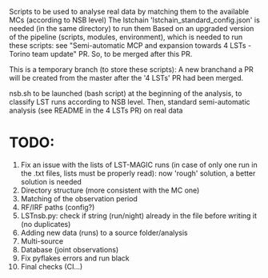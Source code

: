 Scripts to be used to analyse real data by matching them to the available MCs (according to NSB level)
The lstchain 'lstchain_standard_config.json' is needed (in the same directory) to run them
Based on an upgraded version of the pipeline (scripts, modules, environment), which is needed to run these scripts: see "Semi-automatic MCP and expansion towards 4 LSTs - Torino team update" PR. So, to be merged after this PR.

This is a temporary branch (to store these scripts): A new branchand a PR will be created from the master after the '4 LSTs' PR had been merged.

nsb.sh to be launched (bash script) at the beginning of the analysis, to classify LST runs according to NSB level. Then, standard semi-automatic analysis (see README in the 4 LSTs PR) on real data 


# TODO: 
1. Fix an issue with the lists of LST-MAGIC runs (in case of only one run in the .txt files, lists must be properly read): now 'rough' solution, a better solution is needed
2. Directory structure (more consistent with the MC one)
3. Matching of the observation period
4. RF/IRF paths (config?)
5. LSTnsb.py: check if string (run/night) already in the file before writing it (no duplicates)
6. Adding new data (runs) to a source folder/analysis 
7. Multi-source
8. Database (joint observations)
9. Fix pyflakes errors and run black
10. Final checks (CI...)
